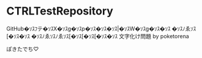 ﻿# CTRLTestRepository
GitHub�ｿｽﾌテ�ｿｽX�ｿｽg�ｿｽp�ｿｽ�ｿｽ�ｿｽ|�ｿｽW�ｿｽg�ｿｽ�ｿｽ
�ｿｽﾉゑｿｽ[�ｿｽ�ｿｽ
�ｿｽﾉゑｿｽﾉゑｿｽ[�ｿｽ[�ｿｽ[�ｿｽ�ｿｽ
文字化け問題 by poketorena

ぽきたでち♡